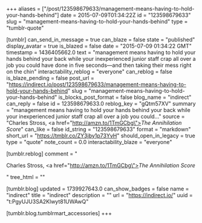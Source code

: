 +++
aliases = ["/post/123598679633/management-means-having-to-hold-your-hands-behind"]
date = 2015-07-09T01:34:22Z
id = "123598679633"
slug = "management-means-having-to-hold-your-hands-behind"
type = "tumblr-quote"

[tumblr]
can_send_in_message = true
can_blaze = false
state = "published"
display_avatar = true
is_blazed = false
date = "2015-07-09 01:34:22 GMT"
timestamp = 1436405662.0
text = "management means having to hold your hands behind your back while your inexperienced junior staff crap all over a job you could have done in five seconds—and then taking their mess right on the chin"
interactability_reblog = "everyone"
can_reblog = false
is_blaze_pending = false
post_url = "https://indirect.io/post/123598679633/management-means-having-to-hold-your-hands-behind"
slug = "management-means-having-to-hold-your-hands-behind"
is_blocks_post_format = false
blog_name = "indirect"
can_reply = false
id = 123598679633.0
reblog_key = "gQtm57XV"
summary = "management means having to hold your hands behind your back while your inexperienced junior staff crap all over a job you could..."
source = "Charles Stross, <a href=\"http://amzn.to/1TmGCbg\"><em>The Annihilation Score</em></a>"
can_like = false
id_string = "123598679633"
format = "markdown"
short_url = "https://tmblr.co/ZY3jby1p73YvH"
should_open_in_legacy = true
type = "quote"
note_count = 0.0
interactability_blaze = "everyone"

[tumblr.reblog]
comment = "<p>Charles Stross, <a href=\"http://amzn.to/1TmGCbg\"><em>The Annihilation Score</em></a></p>"
tree_html = ""

[tumblr.blog]
updated = 1739927643.0
can_show_badges = false
name = "indirect"
title = "indirect"
description = ""
url = "https://indirect.io/"
uuid = "t:PgyUJU3SA2Klwyt81UWAwQ"

[tumblr.blog.tumblrmart_accessories]
+++
